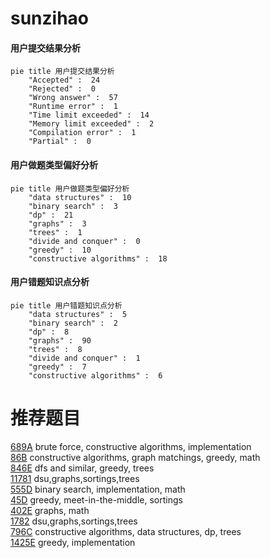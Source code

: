 # sunzihao

<!-- tabs:start -->



#### **用户提交结果分析**

```mermaid
pie title 用户提交结果分析
    "Accepted" :  24
    "Rejected" :  0
    "Wrong answer" :  57
    "Runtime error" :  1
    "Time limit exceeded" :  14
    "Memory limit exceeded" :  2
    "Compilation error" :  1
    "Partial" :  0
```

#### **用户做题类型偏好分析**

```mermaid
pie title 用户做题类型偏好分析
    "data structures" :  10
    "binary search" :  3
    "dp" :  21
    "graphs" :  3
    "trees" :  1
    "divide and conquer" :  0
    "greedy" :  10
    "constructive algorithms" :  18
```
#### **用户错题知识点分析**

```mermaid
pie title 用户错题知识点分析
    "data structures" :  5
    "binary search" :  2
    "dp" :  8
    "graphs" :  90
    "trees" :  8
    "divide and conquer" :  1
    "greedy" :  7
    "constructive algorithms" :  6
```



<!-- tabs:end -->
# 推荐题目
[689A](https://codeforces.com/contest/689/problem/A)		brute force,
                        constructive algorithms,
                        implementation		  
[86B](https://codeforces.com/contest/86/problem/B)		constructive algorithms,
                        graph matchings,
                        greedy,
                        math		  
[846E](https://codeforces.com/contest/846/problem/E)		dfs and similar,
                        greedy,
                        trees		  
[11781](https://codeforces.com/contest/1178/problem/1)		dsu,graphs,sortings,trees		  
[555D](https://codeforces.com/contest/555/problem/D)		binary search,
                        implementation,
                        math		  
[45D](https://codeforces.com/contest/45/problem/D)		greedy,
                        meet-in-the-middle,
                        sortings		  
[402E](https://codeforces.com/contest/402/problem/E)		graphs,
                        math		  
[1782](https://codeforces.com/contest/178/problem/2)		dsu,graphs,sortings,trees		  
[796C](https://codeforces.com/contest/796/problem/C)		constructive algorithms,
                        data structures,
                        dp,
                        trees		  
[1425E](https://codeforces.com/contest/1425/problem/E)		greedy,
                        implementation		  
